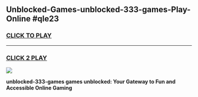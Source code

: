 
## Unblocked-Games-unblocked-333-games-Play-Online #qle23
<h3>
<a href="https://news.freeplayer.one?title=unblocked-333-games&ref=3">CLICK TO PLAY</a></h3>
<hr>

<h3>
<a href="https://news.freeplayer.one?title=unblocked-333-games&ref=3">CLICK 2 PLAY</a>
  
</h3>

<a href="https://news.freeplayer.one?title=unblocked-333-games&ref=3"><img src="https://clearcache.store/games.png"></a>


**unblocked-333-games games unblocked: Your Gateway to Fun and Accessible Online Gaming**

